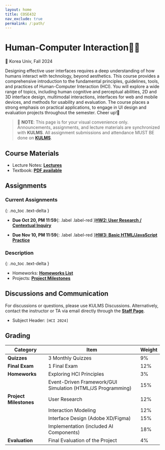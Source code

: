 ```yaml
---
layout: home
title: COSE432
nav_exclude: true
permalink: /:path/
---
```


# Human-Computer Interaction🧑‍💻
🐯 Korea Univ, Fall 2024

Designing effective user interfaces requires a deep understanding of how humans interact with technology, beyond aesthetics. This course provides a comprehensive introduction to the fundamental principles, guidelines, tools, and practices of Human-Computer Interaction (HCI). You will explore a wide range of topics, including human cognitive and perceptual abilities, 2D and 3D interface design, multimodal interactions, interfaces for web and mobile devices, and methods for usability and evaluation. The course places a strong emphasis on practical applications, to engage in UI design and evaluation projects throughout the semester. Cheer up!🥳


> 📌 **NOTE**: This page is for your visual convenience only. Announcements, assignments, and lecture materials are synchronized with **KULMS**. All assignment submissions and attendance MUST BE done on **[KULMS](https://kulms.korea.ac.kr/ultra/courses/_417634_1/cl/outline)**.


## Course Materials
* Lecture Notes: **[Lectures](/lectures)**
* Textbook: **[PDF available](/lectures#textbook)**

## Assignments
### Current Assignments
{: .no_toc .text-delta }

* **Due Oct 20, PM 11:59**{: .label .label-red }**[HW2: User Research / Contextual Inquiry](/assignments/#homeworks)**

* **Due Nov 10, PM 11:59**{: .label .label-red }**[HW3: Basic HTML/JavaScript Practice](/assignments/#homeworks)**


### Description
{: .no_toc .text-delta }
* Homeworks: **[Homeworks List](/assignments/#homeworks)**
* Projects: **[Project Milestones](/assignments/#project)**


## Discussions and Communication
For discussions or questions, please use KULMS Discussions. Alternatively, contact the instructor or TA via email directly through the **[Staff Page](/staff/)**.

* Subject Header: `[HCI 2024]`

## Grading

| **Category**              | **Item**                                | **Weight** |
|---------------------------|-----------------------------------------|------------|
| **Quizzes**               | 3 Monthly Quizzes                      | 9%         |
| **Final Exam**            | 1 Final Exam                           | 12%        |
| **Homeworks**              | Exploring HCI Principles                | 3%         |
|                           | Event-Driven Framework/GUI Simulation (HTML/JS Programming) | 15%        |
| **Project Milestones**    | User Research                          | 12%        |
|                           | Interaction Modeling                   | 12%        |
|                           | Interface Design (Adobe XD/Figma)      | 15%        |
|                           | Implementation (included AI Components)| 18%        |
| **Evaluation**            | Final Evaluation of the Project        | 4%         |
